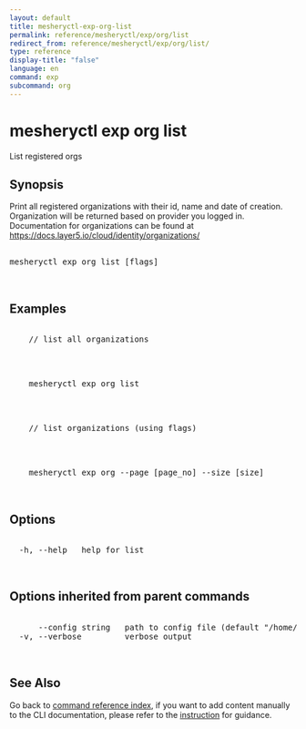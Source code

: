 ```yaml
---
layout: default
title: mesheryctl-exp-org-list
permalink: reference/mesheryctl/exp/org/list
redirect_from: reference/mesheryctl/exp/org/list/
type: reference
display-title: "false"
language: en
command: exp
subcommand: org
---
```


# mesheryctl exp org list

List registered orgs

## Synopsis

Print all registered organizations with their id, name and date of creation. Organization will be returned based on provider you logged in.
Documentation for organizations can be found at
https://docs.layer5.io/cloud/identity/organizations/

<pre class='codeblock-pre'>
<div class='codeblock'>
mesheryctl exp org list [flags]

</div>
</pre>

## Examples

<pre class='codeblock-pre'>
<div class='codeblock'>
	// list all organizations

</div>
</pre>

<pre class='codeblock-pre'>
<div class='codeblock'>
	mesheryctl exp org list

</div>
</pre>

<pre class='codeblock-pre'>
<div class='codeblock'>
	// list organizations (using flags)

</div>
</pre>

<pre class='codeblock-pre'>
<div class='codeblock'>
	mesheryctl exp org --page [page_no] --size [size]

</div>
</pre>

## Options

<pre class='codeblock-pre'>
<div class='codeblock'>
  -h, --help   help for list

</div>
</pre>

## Options inherited from parent commands

<pre class='codeblock-pre'>
<div class='codeblock'>
      --config string   path to config file (default "/home/runner/.meshery/config.yaml")
  -v, --verbose         verbose output

</div>
</pre>

## See Also

Go back to [command reference index](/reference/mesheryctl/), if you want to add content manually to the CLI documentation, please refer to the [instruction](/project/contributing/contributing-cli#preserving-manually-added-documentation) for guidance.
